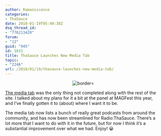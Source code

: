 ```yaml
---
author: Ramaniscence
categories:
- ThaSauce
date: 2010-01-19T05:40:38Z
dsq_thread_id:
- "776213420"
forum:
- "12"
guid: "945"
id: 1831
title: ThaSauce Launches New Media Tab
topic:
- "2246"
url: /2010/01/19/thasauce-launches-new-media-tab/
---
```


<div align="center">
  <img src="images/newsMisc/mediaTab.png" alt=" border=" border="0" />
</div>

<a href="media" target="_self">The media tab</a> was the only thing not completed along with the rest of the site. I talked about my plans for it a bit at the panel at MAGFest this year, and I&#8217;ve finally gotten it to (about) where I want it to be.
  
The media tab now lists a bunch of really great podcasts from around the community, and has now been streamlined for Radio:ThaSauce. There&#8217;s a lot more that I want to do with it in the future, but for now I think it&#8217;s a substantial improvement over what we had. Enjoy! 😀